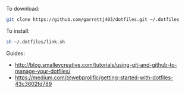 To download:
```bash
git clone https://github.com/garrettj403/dotfiles.git ~/.dotfiles
```

To install:
```bash
sh ~/.dotfiles/link.sh
```

Guides:
   - http://blog.smalleycreative.com/tutorials/using-git-and-github-to-manage-your-dotfiles/
   - https://medium.com/@webprolific/getting-started-with-dotfiles-43c3602fd789
